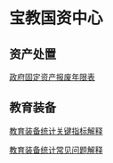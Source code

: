 # 宝教国资中心

## 资产处置

[政府固定资产报废年限表](bfnx.htm)

## 教育装备

[教育装备统计关键指标解释](zbjs.md)

[教育装备统计常见问题解释](cjwt.md)
